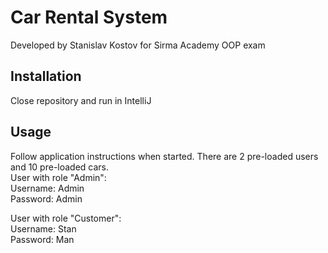 # Car Rental System

Developed by Stanislav Kostov for Sirma Academy OOP exam

## Installation

Close repository and run in IntelliJ

## Usage
Follow application instructions when started.
There are 2 pre-loaded users and 10 pre-loaded cars.  
User with role "Admin":  
Username: Admin  
Password: Admin    

User with role "Customer":  
Username: Stan  
Password: Man  

